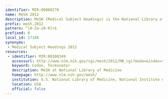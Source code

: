 ```yaml
---
identifier: MIR:00000270
name: MeSH 2012
description: MeSH (Medical Subject Headings) is the National Library of Medicine's controlled vocabulary thesaurus. It consists of sets of terms naming descriptors in a hierarchical structure that permits searching at various levels of specificity. This thesaurus is used by NLM for indexing articles from biomedical journals, cataloging of books, documents, etc. This collection references MeSH terms published in 2012.
prefix: mesh.2012
pattern: ^[A-Za-z0-9]+$
prefixed: 0
local_id: 17186
synonyms:
 - Medical Subject Headings 2012
resources:
 - identifier: MIR:00100349
   accessurl: http://www.nlm.nih.gov/cgi/mesh/2012/MB_cgi?mode=&index=${lid}&view=expanded
   keyword: Codon, Terminator
   description: MeSH at National Library of Medicine
   homepage: http://www.nlm.nih.gov/mesh/
   institution: U.S. National Library of Medicine, National Institute of Health, Maryland
   location: USA
   official: false
---
```

